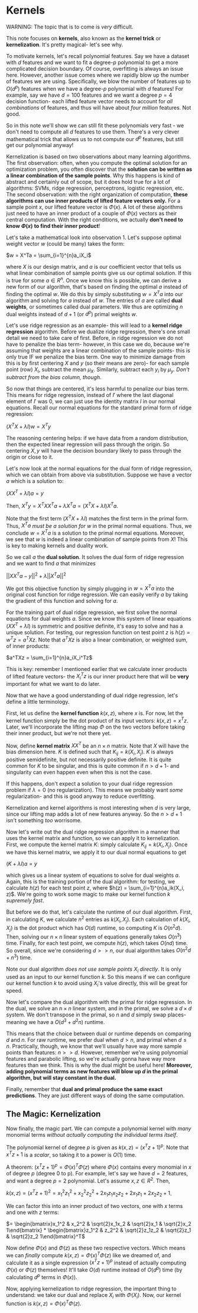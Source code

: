 Kernels
========================

WARNING: The topic that is to come is *very* difficult. 

This note focuses on **kernels**, also known as the **kernel trick** or **kernelization**. It's pretty magical- let's see why. 

To motivate kernels, let's recall polynomial features. Say we have a dataset with $d$ features and we want to fit a degree-$p$ polynomial to get a more complicated decision boundary. Of course, overfitting is always an issue here. However, another issue comes where we rapidly blow up the number of features we are using. Specifically, we blow the number of features up to $O(d^p)$ features when we have a degree-$p$ polynomial with $d$ features! For example, say we have $d = 100$ features and we want a degree $p = 4$ decision function- each lifted feature vector needs to account for *all combinations* of features, and thus will have about *four million* features. Not good. 

So in this note we'll show we can still fit these polynomials very fast - we don't need to compute all $d$ features to use them. There's a very clever mathematical trick that allows us to not compute our $d^p$ features, but still get our polynomial anyway! 

Kernelization is based on two observations about many learning algorithms. The first observation: often, when you compute the optimal solution for an optimization problem, you often discover that the **solution can be written as a linear combination of the sample points**. Why this happens is kind of abstract and certainly out of scope, but it does hold true for a lot of algorithms: SVMs, ridge regression, perceptrons, logistic regression,  etc. The second observation: with the right organization of computation, **these algorithms can use inner products of lifted feature vectors only.** For a sample point $x$, our lifted feature vector is $\Phi(x)$. A lot of these algorithms just need to have an inner product of a couple of $\Phi(x)$ vectors as their central computation. With the right conditions, we actually **don't need to know $\Phi(x)$** **to find their inner product**! 

Let's take a mathematical look into observation 1. Let's suppose optimal weight vector $w$ (could be many) takes the form: 

$w = X^Ta = \sum_{i=1}^{n}a_iX_i$

where $X$ is our design matrix, and $a$ is our coefficient vector that tells us what linear combination of sample points give us our optimal solution. If this is true for some $a \in R^n$. Once we know this is possible, we can derive a new form of our algorithm, that's based on finding the optimal $a$ instead of finding the optimal $w$. We do this by simply substituting $w = X^Ta$ into our algorithm and solving for $a$ instead of $w$. The entries of $a$ are called **dual weights**, or sometimes called dual parameters. We thus are optimizing $n$ dual weights instead of $d+1$ (or $d^p$) primal weights $w$. 

Let's use ridge regression as an example- this will lead to a **kernel ridge regression** algorithm. Before we dualize ridge regression, there's one small detail we need to take care of first. Before, in ridge regression we do not have to penalize the bias term- however, in this case we do, because we're assuming that weights are a linear combination of the sample points- this is only true IF we penalize the bias term. One way to minimize damage from this is by first centering $X$ and $y$ (so their means are zero)- for each sample point (row) $X_i$, subtract the mean $\mu_X$. Similarly, subtract each $y_i$ by $\mu_y$. *Don't subtract from the bias column, though.* 

So now that things are centered, it's less harmful to penalize our bias term. This means for ridge regression, instead of $I'$ where the last diagonal element of $I'$ was 0, we can just use the identity matrix $I$ in our normal equations. Recall our normal equations for the standard primal form of ridge regression:

$(X^TX + \lambda I)w = X^Ty$

The reasoning centering helps: if we have data from a random distribution, then the expected linear regression will pass through the origin. So centering $X,y$ will have the decision boundary likely to pass through the origin or close to it. 

Let's now look at the normal equations for the dual form of ridge regression, which we can obtain from above via substitution. Suppose we have a vector $a$ which is a solution to:

$(XX^T+\lambda I)a = y$

Then, $X^Ty = X^TXX^Ta + \lambda X^Ta = (X^TX+\lambda I)X^T a$.

Note that the first term $(X^TX+\lambda I)$ matches the first term in the primal form. Thus, $X^Ta$ *must be a solution for* $w$ in the primal normal equations. Thus, we conclude $w = X^Ta$ is a solution to the primal normal equations. Moreover, we see that $w$ is indeed a linear combination of sample points from $X$! This is key to making kernels and duality work. 

So we call $a$ the **dual solution**. It solves the dual form of ridge regression and we want to find $a$ that minimizes 

$||XX^Ta-y||^2+\lambda||X^Ta||^2$

We got this objective function by simply plugging in $w = X^Ta$ into the original cost function for ridge regression. We can easily verify $a$ by taking the gradient of this function and solving for $a$. 

For the training part of dual ridge regression, we first solve the normal equations for dual weights $a$. Since we know this system of linear equations $(XX^T+\lambda I)$ is symmetric and positive definite, it's easy to solve and has a unique solution. For testing, our regression function on test point $z$ is $h(z) = w^Tz = a^TXz$. Note that $a^TXz$ is also a linear combination, or weighted sum, of inner products:

$a^TXz = \sum_{i=1}^{n}a_iX_i^Tz$

This is key: remember I mentioned earlier that we calculate inner products of lifted feature vectors- the $X_i^Tz$ is our inner product here that will be **very** important for what we want to do later. 

Now that we have a good understanding of dual ridge regression, let's define a little terminology.

First, let us define the **kernel function** $k(x,z)$, where $x$ is. For now, let the kernel function simply be the dot product of its input vectors: $k(x,z) = x^Tz$. Later, we'll incorporate the lifting map $\Phi$ on the two vectors before taking their inner product, but we're not there yet. 

Now, define **kernel matrix** $XX^T$ be an $n \times n$ matrix. Note that $X$ will have the bias dimension here. $K$ is defined such that $K_{ij} = k(X_i, X_j)$. $K$ is always positive semidefinite, but not necessarily positive definite. It is quite common for $K$ to be singular, and this is quite common if $n > d+1$- and singularity can even happen even when this is not the case. 

If this happens, don't expect a solution to your dual ridge regression problem if $\lambda = 0$ (no regularization). This means we probably want *some* regularization- and this is good anyway to reduce overfitting. 

Kernelization and kernel algorithms is most interesting when $d$ is very large, since our lifting map adds a lot of new features anyway. So the  $n > d+1$ isn't something *too* worrisome. 

Now let's write out the dual ridge regression algorithm in a manner that uses the kernel matrix and function, so we can apply it to kernelization. First, we compute the kernel matrix $K$: simply calculate $K_{ij} = k(X_i, X_j)$. Once we have this kernel matrix, we apply it to our dual normal equations to get

$(K + \lambda I)a = y$

which gives us a linear system of equations to solve for dual weights $a$. Again, this is the training portion of the dual algorithm: for testing, we calculate $h(z)$ for each test point $z$, where $h(z) = \sum_{i=1}^{n}a_ik(X_i, z)$. We're going to work some magic to make our kernel function $k$ *supremely fast*. 

But before we do that, let's calculate the runtime of our dual algorithm. First, in calculating $K$, we calculate $n^2$ entries as $k(X_i, X_j)$. Each calculation of $k(X_i, X_j)$ is the dot product which has $O(d)$ runtime, so computing $K$ is $O(n^2d)$. Then, solving our $n \times n$ linear system of equations generally takes $O(n^3)$ time. Finally, for each test point, we compute $h(z)$, which takes $O(nd)$ time. So overall, since we're considering $d >> n$, our dual algorithm takes $O(n^2d + n^3)$ time.   

Note our dual algorithm *does not use sample points $X_i$ directly*. It is only used as an input to our kernel function $k$. So this means if we can configure our kernel function $k$ to avoid using $X_i$'s value directly, this will be great for speed. 

Now let's compare the dual algorithm with the primal for ridge regression. In the dual, we solve an $n \times n$ linear system, and in the primal, we solve a $d \times d$ system. We don't transpose in the primal, so $n$ and $d$ simply swap places- meaning we have a $O(d^3 + d^2n)$ runtime. 

This means that the choice between dual or runtime depends on comparing $d$ and $n$. For raw runtime, we prefer dual when $d > n$, and primal when $d \leq n$. Practically, though, we know that we'll usually have way more sample points than features: $n >> d$. However, remember we're using polynomial features and parabolic lifting, so we're actually gonna have way more features than we think. This is why the dual might be useful here! **Moreover, adding polynomial terms as new features will blow up $d$ in the primal algorithm, but will stay constant in the dual.** 

Finally, remember that **dual and primal produce the same exact predictions**. They are just different ways of doing the same computation. 

## The Magic: Kernelization

Now finally, the magic part. We can compute a polynomial kernel with *many* monomial terms *without actually computing the individual terms itself*. 

The polynomial kernel of degree $p$ is given as $k(x,z) = (x^Tz + 1)^p$. Note that $x^Tz + 1$ is a *scalar*, so taking it to a power is $O(1)$ time. 

A theorem: $(x^Tz + 1)^p = \Phi(x)^T\Phi(z)$ where $\Phi(x)$ contains every monomial in $x$ of degree $p$ (degree 0 to p). For example, let's say we have $d=2$ features, and want a degree $p=2$ polynomial. Let's assume $x, z \in R^2$. Then, 

$k(x,z) = (x^Tz + 1)^2 = x_1^2z_1^2 + x_2^2z_2^2 + 2x_1z_1x_2z_2 + 2x_1z_1 + 2x_2z_2 + 1$.  

We can factor this into an inner product of two vectors, one with $x$ terms and one with $z$ terms:

$= \begin{bmatrix}x_1^2 & x_2^2 & \sqrt{2}x_1x_2 & \sqrt{2}x_1 & \sqrt{2}x_2 1\end{bmatrix} * \begin{bmatrix}z_1^2 & z_2^2 & \sqrt{2}z_1z_2 & \sqrt{2}z_1 & \sqrt{2}z_2 1\end{bmatrix}^T$

Now define $\Phi(x)$ and $\Phi(z)$ as these two respective vectors. Which means we can *finally* compute $k(x,z) = \Phi(x)^T\Phi(z)$ like we dreamed of, and calculate it as a single expression $(x^Tz + 1)^p$ instead of actually computing $\Phi(x)$ or $\Phi(z)$ themselves! It'll take $O(d)$ runtime instead of $O(d^p)$ time (by calculating $d^p$ terms in $\Phi(x)$). 

Now, applying kernelization to ridge regression, the important thing to understand: we take our dual and replace $X_i$ with $\Phi(X_i)$. Now, our kernel function is $k(x,z) = \Phi(x)^T\Phi(z)$.  

